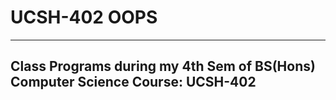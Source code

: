 # UCSH-402 OOPS
---
Class Programs during my 4th Sem of BS(Hons) Computer Science Course: UCSH-402 
---